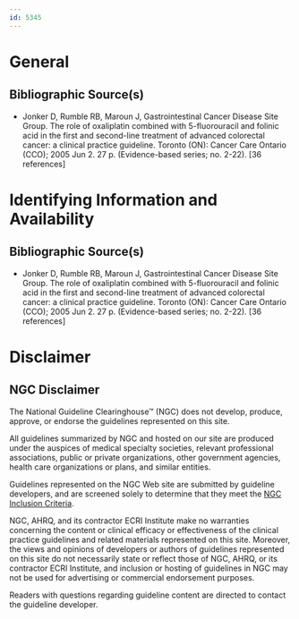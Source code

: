```yaml
---
id: 5345
---
```


# General

## Bibliographic Source(s)

- Jonker D, Rumble RB, Maroun J, Gastrointestinal Cancer Disease Site Group. The role of oxaliplatin combined with 5-fluorouracil and folinic acid in the first and second-line treatment of advanced colorectal cancer: a clinical practice guideline. Toronto (ON): Cancer Care Ontario (CCO); 2005 Jun 2. 27 p. (Evidence-based series; no. 2-22). [36 references]

# Identifying Information and Availability

## Bibliographic Source(s)

- Jonker D, Rumble RB, Maroun J, Gastrointestinal Cancer Disease Site Group. The role of oxaliplatin combined with 5-fluorouracil and folinic acid in the first and second-line treatment of advanced colorectal cancer: a clinical practice guideline. Toronto (ON): Cancer Care Ontario (CCO); 2005 Jun 2. 27 p. (Evidence-based series; no. 2-22). [36 references]

# Disclaimer

## NGC Disclaimer

The National Guideline Clearinghouse™ (NGC) does not develop, produce, approve, or endorse the guidelines represented on this site.

All guidelines summarized by NGC and hosted on our site are produced under the auspices of medical specialty societies, relevant professional associations, public or private organizations, other government agencies, health care organizations or plans, and similar entities.

Guidelines represented on the NGC Web site are submitted by guideline developers, and are screened solely to determine that they meet the [NGC Inclusion Criteria](/help-and-about/summaries/inclusion-criteria).

NGC, AHRQ, and its contractor ECRI Institute make no warranties concerning the content or clinical efficacy or effectiveness of the clinical practice guidelines and related materials represented on this site. Moreover, the views and opinions of developers or authors of guidelines represented on this site do not necessarily state or reflect those of NGC, AHRQ, or its contractor ECRI Institute, and inclusion or hosting of guidelines in NGC may not be used for advertising or commercial endorsement purposes.

Readers with questions regarding guideline content are directed to contact the guideline developer.

